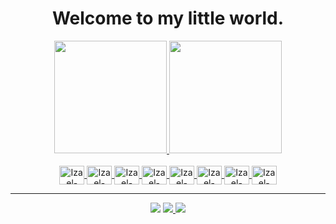 <h1 align="center">
  Welcome to my little world.
</h1>

<div align="center">
  <a href="https://github.com/izaelgs">
  <img height="180em" src="https://github-readme-stats.vercel.app/api?username=izaelgs&show_icons=true&theme=dark&include_all_commits=true&count_private=true"/>
  <img height="180em" src="https://github-readme-stats.vercel.app/api/top-langs/?username=izaelgs&layout=compact&langs_count=7&theme=dark"/>
</div>
<div style="display: inline_block" align="center"><br>  
  <img align="center" alt="Izael-Bootstrap" height="30" width="40"  src="https://cdn.jsdelivr.net/gh/devicons/devicon/icons/bootstrap/bootstrap-original.svg"/>   
  <img align="center" alt="Izael-Composer" height="30" width="40" src="https://cdn.jsdelivr.net/gh/devicons/devicon/icons/composer/composer-original.svg"/>
  <img align="center" alt="Izael-Css" height="30" width="40" src="https://cdn.jsdelivr.net/gh/devicons/devicon/icons/css3/css3-original.svg"/>
  <img align="center" alt="Izael-Java" height="30" width="40" src="https://cdn.jsdelivr.net/gh/devicons/devicon/icons/java/java-original.svg" />
  <img align="center" alt="Izael-Git" height="30" width="40" src="https://cdn.jsdelivr.net/gh/devicons/devicon/icons/git/git-original.svg" />
  <img align="center" alt="Izael-Laravel" height="30" width="40" src="https://cdn.jsdelivr.net/gh/devicons/devicon/icons/laravel/laravel-plain.svg" />   
  <img align="center" alt="Izael-Javascript" height="30" width="40" src="https://cdn.jsdelivr.net/gh/devicons/devicon/icons/javascript/javascript-original.svg" />  
  <img align="center" alt="Izael-Node" height="30" width="40" src="https://cdn.jsdelivr.net/gh/devicons/devicon/icons/nodejs/nodejs-original.svg"/>       
</div>
  <hr>
<div align="center">
  <a href="https://mailto:izael-123@outlook.com" target="_blank"><img src="https://img.shields.io/badge/Microsoft_Outlook-0078D4?style=for-the-badge&logo=microsoft-outlook&logoColor=white" target="_blank"></a>
  <a href="https://wa.me/27988126640" target="_blank"><img src="https://img.shields.io/badge/WhatsApp-25D366?style=for-the-badge&logo=whatsapp&logoColor=white" target="_blank">
  <a href="https://www.linkedin.com/in/izael-gon%C3%A7alves-da-silva-248129145/" target="_blank"><img src="https://img.shields.io/badge/LinkedIn-0077B5?style=for-the-badge&logo=linkedin&logoColor=white" target="_blank"></a>
</div>
